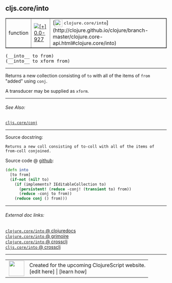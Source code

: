 ## cljs.core/into



 <table border="1">
<tr>
<td>function</td>
<td><a href="https://github.com/cljsinfo/cljs-api-docs/tree/0.0-927"><img valign="middle" alt="[+] 0.0-927" title="Added in 0.0-927" src="https://img.shields.io/badge/+-0.0--927-lightgrey.svg"></a> </td>
<td>
[<img height="24px" valign="middle" src="http://i.imgur.com/1GjPKvB.png"> <samp>clojure.core/into</samp>](http://clojure.github.io/clojure/branch-master/clojure.core-api.html#clojure.core/into)
</td>
</tr>
</table>


 <samp>
(__into__ to from)<br>
</samp>
 <samp>
(__into__ to xform from)<br>
</samp>

---

Returns a new collection consisting of `to` with all of the items of `from`
"added" using `conj`.

A transducer may be supplied as `xform`.

---


###### See Also:

[`cljs.core/conj`](cljs.core_conj.md)<br>

---


Source docstring:

```
Returns a new coll consisting of to-coll with all of the items of
from-coll conjoined.
```


Source code @ [github](https://github.com/clojure/clojurescript/blob/r2030/src/cljs/cljs/core.cljs#L2989-L2997):

```clj
(defn into
  [to from]
  (if-not (nil? to)
    (if (implements? IEditableCollection to)
      (persistent! (reduce -conj! (transient to) from))
      (reduce -conj to from))
    (reduce conj () from)))
```

<!--
Repo - tag - source tree - lines:

 <pre>
clojurescript @ r2030
└── src
    └── cljs
        └── cljs
            └── <ins>[core.cljs:2989-2997](https://github.com/clojure/clojurescript/blob/r2030/src/cljs/cljs/core.cljs#L2989-L2997)</ins>
</pre>

-->

---



###### External doc links:

[`clojure.core/into` @ clojuredocs](http://clojuredocs.org/clojure.core/into)<br>
[`clojure.core/into` @ grimoire](http://conj.io/store/v1/org.clojure/clojure/1.7.0-beta3/clj/clojure.core/into/)<br>
[`clojure.core/into` @ crossclj](http://crossclj.info/fun/clojure.core/into.html)<br>
[`cljs.core/into` @ crossclj](http://crossclj.info/fun/cljs.core.cljs/into.html)<br>

---

 <table>
<tr><td>
<img valign="middle" align="right" width="48px" src="http://i.imgur.com/Hi20huC.png">
</td><td>
Created for the upcoming ClojureScript website.<br>
[edit here] | [learn how]
</td></tr></table>

[edit here]:https://github.com/cljsinfo/cljs-api-docs/blob/master/cljsdoc/cljs.core_into.cljsdoc
[learn how]:https://github.com/cljsinfo/cljs-api-docs/wiki/cljsdoc-files

<!--

This information was too distracting to show to readers, but I'll leave it
commented here since it is helpful to:

- pretty-print the data used to generate this document
- and show how to retrieve that data



The API data for this symbol:

```clj
{:description "Returns a new collection consisting of `to` with all of the items of `from`\n\"added\" using `conj`.\n\nA transducer may be supplied as `xform`.",
 :ns "cljs.core",
 :name "into",
 :signature ["[to from]" "[to xform from]"],
 :history [["+" "0.0-927"]],
 :type "function",
 :related ["cljs.core/conj"],
 :full-name-encode "cljs.core_into",
 :source {:code "(defn into\n  [to from]\n  (if-not (nil? to)\n    (if (implements? IEditableCollection to)\n      (persistent! (reduce -conj! (transient to) from))\n      (reduce -conj to from))\n    (reduce conj () from)))",
          :title "Source code",
          :repo "clojurescript",
          :tag "r2030",
          :filename "src/cljs/cljs/core.cljs",
          :lines [2989 2997]},
 :full-name "cljs.core/into",
 :clj-symbol "clojure.core/into",
 :docstring "Returns a new coll consisting of to-coll with all of the items of\nfrom-coll conjoined."}

```

Retrieve the API data for this symbol:

```clj
;; from Clojure REPL
(require '[clojure.edn :as edn])
(-> (slurp "https://raw.githubusercontent.com/cljsinfo/cljs-api-docs/catalog/cljs-api.edn")
    (edn/read-string)
    (get-in [:symbols "cljs.core/into"]))
```

-->

